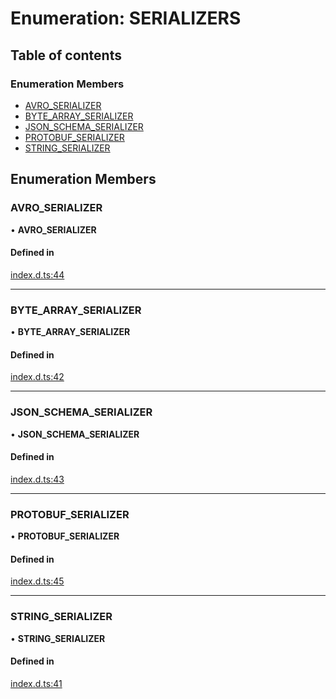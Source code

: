 # Enumeration: SERIALIZERS

## Table of contents

### Enumeration Members

- [AVRO\_SERIALIZER](SERIALIZERS.md#avro_serializer)
- [BYTE\_ARRAY\_SERIALIZER](SERIALIZERS.md#byte_array_serializer)
- [JSON\_SCHEMA\_SERIALIZER](SERIALIZERS.md#json_schema_serializer)
- [PROTOBUF\_SERIALIZER](SERIALIZERS.md#protobuf_serializer)
- [STRING\_SERIALIZER](SERIALIZERS.md#string_serializer)

## Enumeration Members

### AVRO\_SERIALIZER

• **AVRO\_SERIALIZER**

#### Defined in

[index.d.ts:44](https://github.com/mostafa/xk6-kafka/blob/1eb698c/index.d.ts#L44)

___

### BYTE\_ARRAY\_SERIALIZER

• **BYTE\_ARRAY\_SERIALIZER**

#### Defined in

[index.d.ts:42](https://github.com/mostafa/xk6-kafka/blob/1eb698c/index.d.ts#L42)

___

### JSON\_SCHEMA\_SERIALIZER

• **JSON\_SCHEMA\_SERIALIZER**

#### Defined in

[index.d.ts:43](https://github.com/mostafa/xk6-kafka/blob/1eb698c/index.d.ts#L43)

___

### PROTOBUF\_SERIALIZER

• **PROTOBUF\_SERIALIZER**

#### Defined in

[index.d.ts:45](https://github.com/mostafa/xk6-kafka/blob/1eb698c/index.d.ts#L45)

___

### STRING\_SERIALIZER

• **STRING\_SERIALIZER**

#### Defined in

[index.d.ts:41](https://github.com/mostafa/xk6-kafka/blob/1eb698c/index.d.ts#L41)
